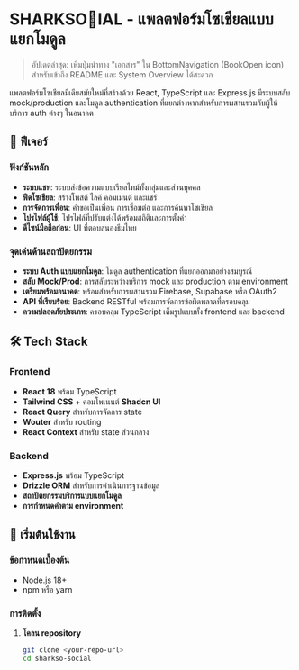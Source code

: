 # SHARKSO🦈IAL - แพลตฟอร์มโซเชียลแบบแยกโมดูล

> อัปเดตล่าสุด: เพิ่มปุ่มนำทาง "เอกสาร" ใน BottomNavigation (BookOpen icon) สำหรับเข้าถึง README และ System Overview ได้สะดวก

แพลตฟอร์มโซเชียลมีเดียสมัยใหม่ที่สร้างด้วย React, TypeScript และ Express.js มีระบบสลับ mock/production และโมดูล authentication ที่แยกต่างหากสำหรับการผสานรวมกับผู้ให้บริการ auth ต่างๆ ในอนาคต

## 🚀 ฟีเจอร์

### ฟังก์ชันหลัก
- **ระบบแชท**: ระบบส่งข้อความแบบเรียลไทม์ทั้งกลุ่มและส่วนบุคคล
- **ฟีดโซเชียล**: สร้างโพสต์ ไลค์ คอมเมนต์ และแชร์
- **การจัดการเพื่อน**: คำขอเป็นเพื่อน การเชื่อมต่อ และการค้นหาโซเชียล
- **โปรไฟล์ผู้ใช้**: โปรไฟล์ที่ปรับแต่งได้พร้อมสถิติและการตั้งค่า
- **ดีไซน์มือถือก่อน**: UI ที่ตอบสนองธีมไทย

### จุดเด่นด้านสถาปัตยกรรม
- **ระบบ Auth แบบแยกโมดูล**: โมดูล authentication ที่แยกออกมาอย่างสมบูรณ์
- **สลับ Mock/Prod**: การสลับระหว่างบริการ mock และ production ตาม environment
- **เตรียมพร้อมอนาคต**: พร้อมสำหรับการผสานรวม Firebase, Supabase หรือ OAuth2
- **API ที่เรียบร้อย**: Backend RESTful พร้อมการจัดการข้อผิดพลาดที่ครอบคลุม
- **ความปลอดภัยประเภท**: ครอบคลุม TypeScript เต็มรูปแบบทั้ง frontend และ backend

## 🛠 Tech Stack

### Frontend
- **React 18** พร้อม TypeScript
- **Tailwind CSS** + คอมโพเนนต์ **Shadcn UI**
- **React Query** สำหรับการจัดการ state
- **Wouter** สำหรับ routing
- **React Context** สำหรับ state ส่วนกลาง

### Backend
- **Express.js** พร้อม TypeScript
- **Drizzle ORM** สำหรับการดำเนินการฐานข้อมูล
- **สถาปัตยกรรมบริการแบบแยกโมดูล**
- **การกำหนดค่าตาม environment**

## 🚦 เริ่มต้นใช้งาน

### ข้อกำหนดเบื้องต้น
- Node.js 18+ 
- npm หรือ yarn

### การติดตั้ง

1. **โคลน repository**
   ```bash
   git clone <your-repo-url>
   cd sharkso-social
